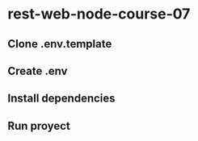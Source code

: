# rest-web-node-course-07

## Clone .env.template

## Create .env

## Install dependencies

## Run proyect

